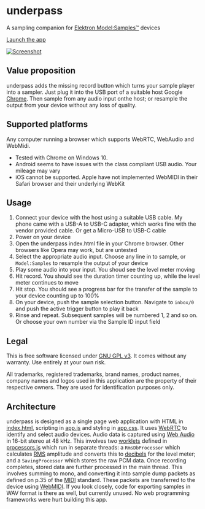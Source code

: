 # underpass
A sampling companion for [Elektron Model:Samples™](https://www.elektron.se/products/modelsamples/) devices

[Launch the app](https://mlnoga.github.io/underpass)

[![Screenshot](https://mlnoga.github.io/underpass/screenshot.png)](https://mlnoga.github.io/underpass)

## Value proposition
underpass adds the missing record button which turns your sample player into a sampler. Just plug it into the USB port of a suitable host Google [Chrome](https://www.google.com/chrome/). Then sample from any audio input onthe host; or resample the output from your device without any loss of quality. 

## Supported platforms

Any computer running a browser which supports WebRTC, WebAudio and WebMidi.
* Tested with Chrome on Windows 10. 
* Android seems to have issues with the class compliant USB audio. Your mileage may vary
* iOS cannot be supported. Apple have not implemented WebMIDI in their Safari browser and their underlying WebKit

## Usage
1. Connect your device with the host using a suitable USB cable. My phone came with a USB-A to USB-C adapter, which works fine with the vendor provided cable. Or get a Micro-USB to USB-C cable
2. Power on your device
3. Open the underpass index.html file in your Chrome browser. Other browsers like Opera may work, but are untested
4. Select the appropriate audio input. Choose any line in to sample, or `Model:Samples` to resample the output of your device
5. Play some audio into your input. You shoud see the level meter moving
6. Hit record. You should see the duration timer counting up, while the level meter continues to move
7. Hit stop. You should see a progress bar for the transfer of the sample to your device counting up to 100%
8. On your device, push the sample selection button. Navigate to `inbox/0` and push the active trigger button to play it back
9. Rinse and repeat. Subsequent samples will be numbered 1, 2 and so on. Or choose your own number via the Sample ID input field

## Legal
This is free software licensed under [GNU GPL v3](./LICENSE). It comes without any warranty. Use entirely at your own risk.

All trademarks, registered trademarks, brand names, product names, company names and logos used in this application are the property of their respective owners. They are used for identification purposes only.

## Architecture
underpass is designed as a single page web application with HTML in [index.html](./index.html), scripting in [app.js](./app.js) and styling in [app.css](./app.css). It uses [WebRTC](https://webrtc.org/) to identify and select audio devices. Audio data is captured using [Web Audio](https://developer.mozilla.org/en-US/docs/Web/API/Web_Audio_API) in 16-bit stereo at 48 kHz. This involves two [worklets](https://developers.google.com/web/updates/2017/12/audio-worklet) defined in [processors.js](./processors.js) which run in separate threads: a `RmsDbProcessor` which calculates [RMS](https://en.wikipedia.org/wiki/Root_mean_square) amplitude and converts this to [decibels](https://en.wikipedia.org/wiki/Decibel) for the level meter; and a `SavingProcessor` which stores the raw PCM data. Once recording completes, stored data are further processed in the main thread. This involves summing to mono, and converting it into sample dump packets as defined on p.35 of the [MIDI](https://www.midi.org/specifications/midi1-specifications/m1-v4-2-1-midi-1-0-detailed-specification-96-1-4) standard. These packets are transferred to the device using [WebMIDI](https://www.w3.org/TR/webmidi/). If you look closely, code for exporting samples in WAV format is there as well, but currently unused. No web programming frameworks were hurt building this app.   

